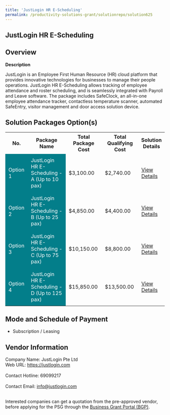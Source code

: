 ```yaml
---
title: 'JustLogin HR E-Scheduling'
permalink: /productivity-solutions-grant/solutionrepo/solution625
---
```


## JustLogin HR E-Scheduling

## Overview

**Description**

JustLogin is an Employee First Human Resource (HR) cloud platform that provides innovative technologies for businesses to manage their people operations. JustLogin HR E-Scheduling allows tracking of employee attendance and roster scheduling, and is seamlessly integrated with Payroll and Leave software. The package includes SafeClock, an all-in-one employee attendance tracker, contactless temperature scanner, automated SafeEntry, visitor management and door access solution device.

## Solution Packages Option(s)

<table>
<tr>
<th><b>No.</b></th>
<th><b>Package Name</b></th>
<th><b>Total Package Cost</b></th>
<th><b>Total Qualifying Cost</b></th>
<th><b>Solution Details</b></th>
</tr>
<tr>
<td style='padding: 10px; background-color: #037E8A; color: #FFFFFF;'>Option 1</td>
<td style='padding: 10px; background-color: #037E8A; color: #FFFFFF;'>JustLogin HR E-Scheduling - A (Up to 10 pax)</td>
<td style='padding: 10px;'>$3,100.00</td>
<td style='padding: 10px;'>$2,740.00</td>
<td style='padding: 10px;'><a href='/images/psg/Justlogin_E-Scheduling__20200766_Desensitised_Annex_3_Part_1.pdf' target='_blank'>View Details</a></td>
</tr>
<tr>
<td style='padding: 10px; background-color: #037E8A; color: #FFFFFF;'>Option 2</td>
<td style='padding: 10px; background-color: #037E8A; color: #FFFFFF;'>JustLogin HR E-Scheduling - B (Up to 25 pax)</td>
<td style='padding: 10px;'>$4,850.00</td>
<td style='padding: 10px;'>$4,400.00</td>
<td style='padding: 10px;'><a href='/images/psg/Justlogin_E-Scheduling__20200766_Desensitised_Annex_3_Part_2.pdf' target='_blank'>View Details</a></td>
</tr>
<tr>
<td style='padding: 10px; background-color: #037E8A; color: #FFFFFF;'>Option 3</td>
<td style='padding: 10px; background-color: #037E8A; color: #FFFFFF;'>JustLogin HR E-Scheduling - C (Up to 75 pax)</td>
<td style='padding: 10px;'>$10,150.00</td>
<td style='padding: 10px;'>$8,800.00</td>
<td style='padding: 10px;'><a href='/images/psg/Justlogin_E-Scheduling__20200766_Desensitised_Annex_3_Part_3.pdf' target='_blank'>View Details</a></td>
</tr>
<tr>
<td style='padding: 10px; background-color: #037E8A; color: #FFFFFF;'>Option 4</td>
<td style='padding: 10px; background-color: #037E8A; color: #FFFFFF;'>JustLogin HR E-Scheduling - D (Up to 125 pax)</td>
<td style='padding: 10px;'>$15,850.00</td>
<td style='padding: 10px;'>$13,500.00</td>
<td style='padding: 10px;'><a href='/images/psg/Justlogin_E-Scheduling__20200766_Desensitised_Annex_3_Part_4.pdf' target='_blank'>View Details</a></td>
</tr>
</table>

## Mode and Schedule of Payment

 - Subscription / Leasing

## Vendor Information

 Company Name: JustLogin Pte Ltd<br>Web URL: https://justlogin.com <br><br>Contact Hotline: 69099217 <br><br>Contact Email: info@justlogin.com <br><br>

Interested companies can get a quotation from the pre-approved vendor, before applying for the PSG through the <a href='https://www.businessgrants.gov.sg/' target='_blank' rel='noopener'>Business Grant Portal (BGP)</a>.

<script src="/jquery/resize-tables.js"></script>
